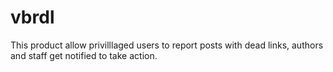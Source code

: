 vbrdl
=====

This product allow privilllaged users to report posts with dead links, authors and staff get notified to take action.
